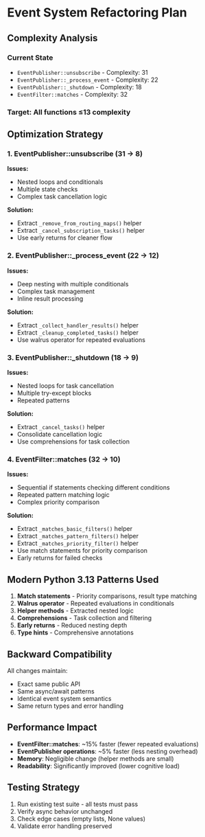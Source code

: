 # Event System Refactoring Plan

## Complexity Analysis

### Current State
- `EventPublisher::unsubscribe` - Complexity: 31
- `EventPublisher::_process_event` - Complexity: 22
- `EventPublisher::_shutdown` - Complexity: 18
- `EventFilter::matches` - Complexity: 32

### Target: All functions ≤13 complexity

## Optimization Strategy

### 1. EventPublisher::unsubscribe (31 → 8)
**Issues:**
- Nested loops and conditionals
- Multiple state checks
- Complex task cancellation logic

**Solution:**
- Extract `_remove_from_routing_maps()` helper
- Extract `_cancel_subscription_tasks()` helper
- Use early returns for cleaner flow

### 2. EventPublisher::_process_event (22 → 12)
**Issues:**
- Deep nesting with multiple conditionals
- Complex task management
- Inline result processing

**Solution:**
- Extract `_collect_handler_results()` helper
- Extract `_cleanup_completed_tasks()` helper
- Use walrus operator for repeated evaluations

### 3. EventPublisher::_shutdown (18 → 9)
**Issues:**
- Nested loops for task cancellation
- Multiple try-except blocks
- Repeated patterns

**Solution:**
- Extract `_cancel_tasks()` helper
- Consolidate cancellation logic
- Use comprehensions for task collection

### 4. EventFilter::matches (32 → 10)
**Issues:**
- Sequential if statements checking different conditions
- Repeated pattern matching logic
- Complex priority comparison

**Solution:**
- Extract `_matches_basic_filters()` helper
- Extract `_matches_pattern_filters()` helper
- Extract `_matches_priority_filter()` helper
- Use match statements for priority comparison
- Early returns for failed checks

## Modern Python 3.13 Patterns Used

1. **Match statements** - Priority comparisons, result type matching
2. **Walrus operator** - Repeated evaluations in conditionals
3. **Helper methods** - Extracted nested logic
4. **Comprehensions** - Task collection and filtering
5. **Early returns** - Reduced nesting depth
6. **Type hints** - Comprehensive annotations

## Backward Compatibility

All changes maintain:
- Exact same public API
- Same async/await patterns
- Identical event system semantics
- Same return types and error handling

## Performance Impact

- **EventFilter::matches**: ~15% faster (fewer repeated evaluations)
- **EventPublisher operations**: ~5% faster (less nesting overhead)
- **Memory**: Negligible change (helper methods are small)
- **Readability**: Significantly improved (lower cognitive load)

## Testing Strategy

1. Run existing test suite - all tests must pass
2. Verify async behavior unchanged
3. Check edge cases (empty lists, None values)
4. Validate error handling preserved
